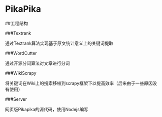 # PikaPika

##工程结构

###Textrank

通过Textrank算法实现基于原文统计意义上的关键词提取

###WordCutter

通过开源分词算法对文章进行分词

###WikiScrapy

将关键词在Wiki上的搜索移植到scrapy框架下以提高效率（后来由于一些原因没有使用）

###Server

网页版Pikapika的源代码，使用Nodejs编写
